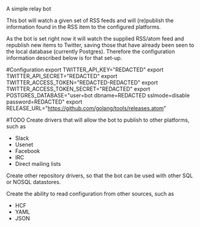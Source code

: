 A simple relay bot

This bot will watch a given set of RSS feeds and will (re)publish the
information found in the RSS item to the configured platforms.

As the bot is set right now it will watch the supplied RSS/atom feed and
republish new items to Twitter, saving those that have already been seen to the
local database (currently Postgres). Therefore the configuration information
described below is for that set-up.

#Configuration
export TWITTER_API_KEY="REDACTED"
export TWITTER_API_SECRET="REDACTED"
export TWITTER_ACCESS_TOKEN="REDACTED-REDACTED"
export TWITTER_ACCESS_TOKEN_SECRET="REDACTED"
export POSTGRES_DATABASE="user=bot dbname=REDACTED sslmode=disable password=REDACTED"
export RELEASE_URL="https://github.com/golang/tools/releases.atom"

#TODO
Create drivers that will allow the bot to publish to other platforms, such as
  - Slack
  - Usenet
  - Facebook
  - IRC
  - Direct mailing lists

Create other repository drivers, so that the bot can be used with other SQL or
NOSQL datastores.

Create the ability to read configuration from other sources, such as
  - HCF
  - YAML
  - JSON
